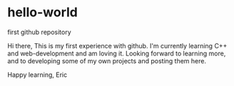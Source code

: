 # hello-world
first github repository

Hi there,
This is my first experience with github. I'm currently learning C++ and web-development and am loving it. Looking forward to learning more, and to developing some of my own projects and posting them here.

Happy learning,
Eric
